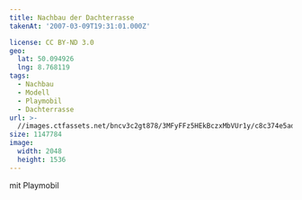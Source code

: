 ```yaml
---
title: Nachbau der Dachterrasse
takenAt: '2007-03-09T19:31:01.000Z'

license: CC BY-ND 3.0
geo:
  lat: 50.094926
  lng: 8.768119
tags:
  - Nachbau
  - Modell
  - Playmobil
  - Dachterrasse
url: >-
  //images.ctfassets.net/bncv3c2gt878/3MFyFFz5HEkBczxMbVUr1y/c8c374e5ad3122b088f0206d9cad4e63/nachbau-der-dachterrasse_4505147666_o
size: 1147784
image:
  width: 2048
  height: 1536
---
```


mit Playmobil

